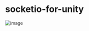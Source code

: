 # socketio-for-unity

 
![image](https://user-images.githubusercontent.com/47196492/112755335-df82ad80-8fe8-11eb-9f3a-6722f2deda7d.png)
